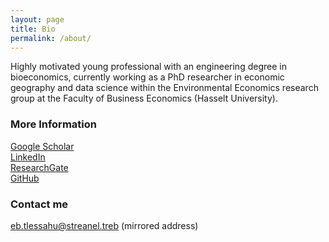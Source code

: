 ```yaml
---
layout: page
title: Bio
permalink: /about/
---
```


Highly motivated young professional with an engineering degree in bioeconomics, currently working as a PhD researcher in economic geography and data science within the Environmental Economics research group at the Faculty of Business Economics (Hasselt University). 

### More Information

[Google Scholar](https://scholar.google.be/citations?user=RP4y7_8AAAAJ&hl=nl)  
[LinkedIn](https://www.linkedin.com/in/bertlenaerts)  
[ResearchGate](https://www.researchgate.net/profile/Bert_Lenaerts/publications)  
[GitHub](https://github.com/BertLenaerts)

### Contact me

[eb.tlessahu@streanel.treb](mailto:eb.tlessahu@streanel.treb) (mirrored address)
